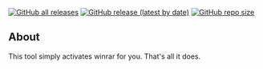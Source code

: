 [![GitHub all releases](https://img.shields.io:/github/downloads/Anequit/winrar-activator/total)](https://github.com/Anequit/winrar-activator/releases)
[![GitHub release (latest by date)](https://img.shields.io:/github/v/release/Anequit/winrar-activator)](https://github.com/Anequit/winrar-activator/releases)
[![GitHub repo size](https://img.shields.io:/github/repo-size/Anequit/winrar-activator)](https://github.com/Anequit/winrar-activator/releases)

## About
This tool simply activates winrar for you. That's all it does.